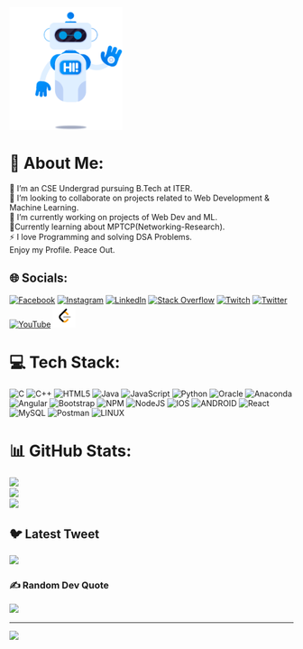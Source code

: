 <img src="robogif.gif" width="200px">

# 💫 About Me:
🔭 I’m an CSE Undergrad pursuing B.Tech at ITER.<br>👯 I’m looking to collaborate on projects related to Web Development & Machine Learning.<br>🌱 I’m currently working on projects of Web Dev and ML.<br>🤝Currently learning about MPTCP(Networking-Research).<br>⚡ I love Programming and solving DSA Problems.<br>Enjoy my Profile. Peace Out.


## 🌐 Socials:
[![Facebook](https://img.shields.io/badge/Facebook-%231877F2.svg?logo=Facebook&logoColor=white)](https://www.facebook.com/sudipta.maity.0492) [![Instagram](https://img.shields.io/badge/Instagram-%23E4405F.svg?logo=Instagram&logoColor=white)](https://instagram.com/sudip_0492) [![LinkedIn](https://img.shields.io/badge/LinkedIn-%230077B5.svg?logo=linkedin&logoColor=white)](https://linkedin.com/in/sudip0492) [![Stack Overflow](https://img.shields.io/badge/-Stackoverflow-FE7A16?logo=stack-overflow&logoColor=white)](https://stackoverflow.com/users/20634599) [![Twitch](https://img.shields.io/badge/Twitch-%239146FF.svg?logo=Twitch&logoColor=white)](https://twitch.tv/sudip_0492) [![Twitter](https://img.shields.io/badge/Twitter-%231DA1F2.svg?logo=Twitter&logoColor=white)](https://twitter.com/sudip_0492) [![YouTube](https://img.shields.io/badge/YouTube-%23FF0000.svg?logo=YouTube&logoColor=white)](https://www.youtube.com/channel/UCeXyN_G7a1jB2wTAc3ErAZg) [![LeetCode](logo40.png)](https://leetcode.com/sudip_0492/)


# 💻 Tech Stack:
![C](https://img.shields.io/badge/c-%2300599C.svg?style=for-the-badge&logo=c&logoColor=white) ![C++](https://img.shields.io/badge/c++-%2300599C.svg?style=for-the-badge&logo=c%2B%2B&logoColor=white) ![HTML5](https://img.shields.io/badge/html5-%23E34F26.svg?style=for-the-badge&logo=html5&logoColor=white) ![Java](https://img.shields.io/badge/java-%23ED8B00.svg?style=for-the-badge&logo=java&logoColor=white) ![JavaScript](https://img.shields.io/badge/javascript-%23323330.svg?style=for-the-badge&logo=javascript&logoColor=%23F7DF1E) ![Python](https://img.shields.io/badge/python-3670A0?style=for-the-badge&logo=python&logoColor=ffdd54) ![Oracle](https://img.shields.io/badge/Oracle-F80000?style=for-the-badge&logo=oracle&logoColor=white) ![Anaconda](https://img.shields.io/badge/Anaconda-%2344A833.svg?style=for-the-badge&logo=anaconda&logoColor=white) ![Angular](https://img.shields.io/badge/angular-%23DD0031.svg?style=for-the-badge&logo=angular&logoColor=white) ![Bootstrap](https://img.shields.io/badge/bootstrap-%23563D7C.svg?style=for-the-badge&logo=bootstrap&logoColor=white) ![NPM](https://img.shields.io/badge/NPM-%23000000.svg?style=for-the-badge&logo=npm&logoColor=white) ![NodeJS](https://img.shields.io/badge/node.js-6DA55F?style=for-the-badge&logo=node.js&logoColor=white) ![IOS](https://img.shields.io/badge/IOS-%2320232a.svg?style=for-the-badge&logo=apple&logoColor=white) ![ANDROID](https://img.shields.io/badge/android-%2320232a.svg?style=for-the-badge&logo=android&logoColor=%a4c639) ![React](https://img.shields.io/badge/react-%2320232a.svg?style=for-the-badge&logo=react&logoColor=%2361DAFB) ![MySQL](https://img.shields.io/badge/mysql-%2300f.svg?style=for-the-badge&logo=mysql&logoColor=white) ![Postman](https://img.shields.io/badge/Postman-FF6C37?style=for-the-badge&logo=postman&logoColor=white) ![LINUX](https://img.shields.io/badge/Linux-FCC624?style=for-the-badge&logo=linux&logoColor=black)
# 📊 GitHub Stats:
![](https://github-readme-stats.vercel.app/api?username=sudip0492&theme=vue-dark&hide_border=false&include_all_commits=false&count_private=false)<br/>
![](https://github-readme-streak-stats.herokuapp.com/?user=sudip0492&theme=vue-dark&hide_border=false)<br/>
![](https://github-readme-stats.vercel.app/api/top-langs/?username=sudip0492&theme=vue-dark&hide_border=false&include_all_commits=false&count_private=false&layout=compact)

## 🐦 Latest Tweet
[![](https://gtce.itsvg.in/api?username=sudip_0492)](https://github.com/VishwaGauravIn/github-twitter-card-embed)

### ✍️ Random Dev Quote
![](https://quotes-github-readme.vercel.app/api?type=horizontal&theme=radical)

---
[![](https://visitcount.itsvg.in/api?id=sudip0492&icon=0&color=0)](https://visitcount.itsvg.in)

<!-- Proudly created with GPRM ( https://gprm.itsvg.in ) -->
